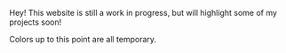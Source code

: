 Hey! This website is still a work in progress, but will highlight some of my projects soon!

Colors up to this point are all temporary.
